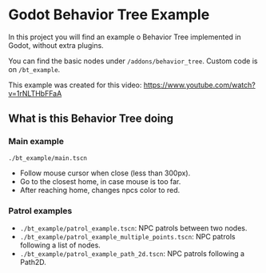 # Godot Behavior Tree Example

In this project you will find an example o Behavior Tree implemented in Godot, without extra plugins.

You can find the basic nodes under `/addons/behavior_tree`. Custom code is on `/bt_example`.

This example was created for this video: https://www.youtube.com/watch?v=1rNLTHbFFaA


## What is this Behavior Tree doing

### Main example
`./bt_example/main.tscn`
- Follow mouse cursor when close (less than 300px).
- Go to the closest home, in case mouse is too far.
- After reaching home, changes npcs color to red.

### Patrol examples
- `./bt_example/patrol_example.tscn`: NPC patrols between two nodes.
- `./bt_example/patrol_example_multiple_points.tscn`: NPC patrols following a list of nodes.
- `./bt_example/patrol_example_path_2d.tscn`: NPC patrols following a Path2D.
